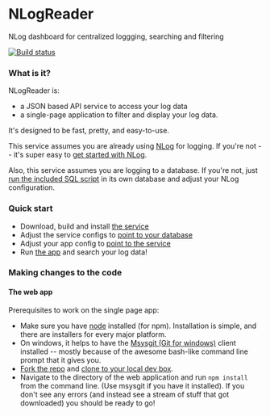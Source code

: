# NLogReader
NLog dashboard for centralized loggging, searching and filtering

[![Build status](https://ci.appveyor.com/api/projects/status/6wrcxho3c6rssgsc?svg=true)](https://ci.appveyor.com/project/danesparza/nlogreader)

### What is it?
NLogReader is: 
* a JSON based API service to access your log data
* a single-page application to filter and display your log data.  

It's designed to be fast, pretty, and easy-to-use.

This service assumes you are already using [NLog](http://nlog-project.org/) for logging.  If you're not -- it's super easy to [get started with NLog](http://nlog-project.org/download/).  

Also, this service assumes you are logging to a database.  If you're not, just [run the included SQL script](https://github.com/danesparza/NLogReader/blob/master/sql/NLogReader.sql) in its own database and adjust your NLog configuration.

### Quick start
* Download, build and install [the service](https://github.com/danesparza/NLogReader/tree/master/NLogReader.Service)
* Adjust the service configs to [point to your database](https://github.com/danesparza/NLogReader/blob/master/NLogReader.Service/App.config#L28) 
* Adjust your app config to [point to the service](https://github.com/danesparza/NLogReader/blob/master/NLogReader.SPA/config.js#L5)
* Run [the app](https://github.com/danesparza/NLogReader/tree/master/NLogReader.SPA) and search your log data!

### Making changes to the code

#### The web app
Prerequisites to work on the single page app: 
* Make sure you have [node](https://nodejs.org/) installed (for npm). Installation is simple, and there are installers for every major platform.  
* On windows, it helps to have the [Msysgit (Git for windows)](https://msysgit.github.io/) client installed -- mostly because of the awesome bash-like command line prompt that it gives you.
* [Fork the repo](https://help.github.com/articles/fork-a-repo/) and [clone to your local dev box](https://help.github.com/articles/fetching-a-remote/).  
* Navigate to the directory of the web application and run `npm install` from the command line.  (Use msysgit if you have it installed).  If you don't see any errors (and instead see a stream of stuff that got downloaded) you should be ready to go!


